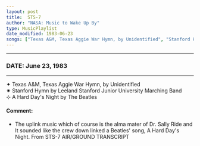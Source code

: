 ```yaml
---
layout: post
title:  STS-7
author: "NASA: Music to Wake Up By"
type: MusicPlaylist
date_modified: 1983-06-23
songs: ["Texas A&M, Texas Aggie War Hymn, by Unidentified", "Stanford Hymn by Leeland Stanford Junior University Marching Band", "A Hard Day's Night by The Beatles"]
---
```


----
### DATE: June 23, 1983
----
✦ Texas A&M, Texas Aggie War Hymn, by Unidentified  &nbsp;<br />
✷ Stanford Hymn by Leeland Stanford Junior University Marching Band  &nbsp;<br />
⊹ A Hard Day's Night by The Beatles

#### Comment:
* The uplink music
which of course is the alma mater of Dr. Sally Ride and
It sounded like the crew down linked a Beatles' song, A Hard Day's Night. From STS-7 AIR/GROUND TRANSCRIPT



<br/>
<center>
	<a target="_blank"
	   href="https://twitter.com/intent/tweet?hashtags=Space,NASA,Playlist,NASAWakeupCalls,SpaceProgram&text=🚀 {{ page.author}}, '{{ page.songs.first }}' {{ page.title }}, {{ page.date | date: '%B %d, %Y' }}, {{ site.url }}{{ page.url }}&via=nasawakeupcalls"><i class="fab fa-twitter" title="Tweet this page" alt="Tweet this page" style="font-size: 1.3em;"></i></a>
	&nbsp; 	<i class="fas fa-user-astronaut" style="font-size: 1.5em;"></i> &nbsp;
    <a id="custom_amazon_link"
       type="amzn" search="#"
       category="popular music">
    <i class="fab fa-amazon" style="font-size: 1.3em;"></i></a>
</center>

<!-- Randomly resolve an individual entry from a song array -->
<script src="/assets/javascript/seedrandom.min.js"></script>
<script>
  var wake_me_up = ["Texas A&M, Texas Aggie War Hymn, by Unidentified", "Stanford Hymn by Leeland Stanford Junior University Marching Band", "A Hard Day's Night by The Beatles"];
  var prng = new Math.seedrandom();
  function randomSong() {
    song = wake_me_up[Math.floor(Math.random() * wake_me_up.length)];
    var amazon_link = document.getElementById("custom_amazon_link");
    amazon_link.setAttribute("search", song);
  }
  window.onload = randomSong();
</script>
